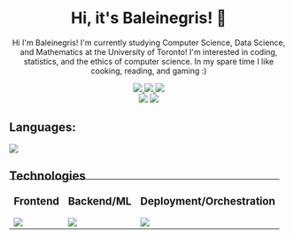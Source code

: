 <h1 align='center'> Hi, it's Baleinegris! 👋</h1>
<p align='center'>Hi I'm Baleinegris! I'm currently studying Computer Science,
Data Science, and Mathematics at the University of Toronto!
I'm interested in coding, statistics, and the ethics of computer
science. In my spare time I like cooking, reading, and gaming :) 
</p>
<div align='center'>
    <a href='https://www.linkedin.com/in/oscar-heath/'>
        <img src="https://img.shields.io/badge/linkedin-blue?style=for-the-badge">
    </a>
    <a href='https://baleinegris.github.io/portfolio/'>
        <img src="https://img.shields.io/badge/Portfolio-teal?style=for-the-badge">
    </a>
    <a href="mailto:oscar.w.heath@gmail.com">
        <img src="https://img.shields.io/badge/gmail-grey?style=for-the-badge&logo=gmail">
    </a>

</div>

<div align='center'>
    <img src="https://github-profile-summary-cards.vercel.app/api/cards/repos-per-language?username=baleinegris&theme=2077&exclude=">
    <img src="https://github-profile-summary-cards.vercel.app/api/cards/profile-details?username=baleinegris&theme=2077">
</div>
 
## Languages:
<img src="https://skillicons.dev/icons?i=python,js,ts,c,go,java,html,css">

## Technologies

<table style="margin-top: -25px;">

<tr>
<td>

### Frontend
<img src="https://go-skill-icons.vercel.app/api/icons?i=react,next,vite,tailwind,threejs" />

</td>
<td>

### Backend/ML
<img src="https://go-skill-icons.vercel.app/api/icons?i=nestjs,fastapi,flask,redis,pytorch,sklearn,langchain"/>
</td>
<td>

### Deployment/Orchestration
<img src="https://go-skill-icons.vercel.app/api/icons?i=docker,kubernetes,kafka,nginx,github,raspberrypi" />

</td>
</tr>
</table>
